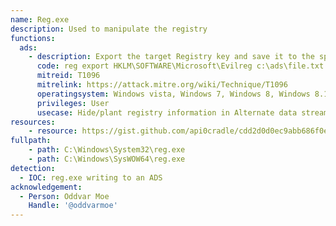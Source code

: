 ```yaml
---
name: Reg.exe
description: Used to manipulate the registry
functions:
  ads:
    - description: Export the target Registry key and save it to the specified .REG file within an Alternate data stream.
      code: reg export HKLM\SOFTWARE\Microsoft\Evilreg c:\ads\file.txt:evilreg.reg
      mitreid: T1096
      mitrelink: https://attack.mitre.org/wiki/Technique/T1096
      operatingsystem: Windows vista, Windows 7, Windows 8, Windows 8.1, Windows 10
      privileges: User
      usecase: Hide/plant registry information in Alternate data stream for later use
resources:
    - resource: https://gist.github.com/api0cradle/cdd2d0d0ec9abb686f0e89306e277b8f
fullpath:
    - path: C:\Windows\System32\reg.exe
    - path: C:\Windows\SysWOW64\reg.exe
detection:
  - IOC: reg.exe writing to an ADS
acknowledgement:
  - Person: Oddvar Moe
    Handle: '@oddvarmoe'
---
```

